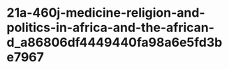 # 21a-460j-medicine-religion-and-politics-in-africa-and-the-african-d_a86806df4449440fa98a6e5fd3be7967